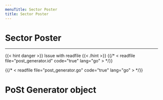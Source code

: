 ```yaml
---
menuTitle: Sector Poster
title: Sector Poster
---
```


# Sector Poster
---

{{< hint danger >}}
Issue with readfile
{{< /hint >}}
{{/* < readfile file="post_generator.id" code="true" lang="go" > */}}

{{/* < readfile file="post_generator.go" code="true" lang="go" > */}}

# PoSt Generator object
